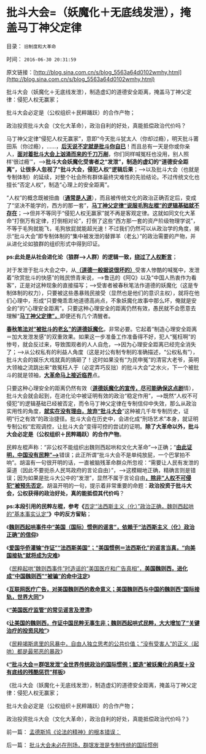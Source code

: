# 批斗大会=（妖魔化＋无底线发泄），掩盖马丁神父定律

目录： `旧制度和大革命` 

时间： `2016-06-30 20:31:59` 

原文链接：[http://blog.sina.com.cn/s/blog_5563a64d0102wmhy.html](http://blog.sina.com.cn/s/blog_5563a64d0102wmhy.html)

批斗大会（妖魔化＋无底线发泄），制造虚幻的道德安全距离，掩盖马丁神父定律：侵犯人权无赢家；

批斗大会必定是（公权组织＋民粹踊跃）的合作产物；

政治投资批斗大会（文化大革命），政治自利的好处，真能抵偿政治代价吗？

马丁神父定律“侵犯人权无赢家”，意即“今天批斗犹太人（你却过瘾），明天批斗莆田系（你过瘾），……，[**后天说不定就是批斗你自已**](../../../2014/6/11/未经定义的“黑社会，邪教”，帽子可以扣到任何小民头上.md)！而且总有一天是你或你亲人，[**面对着批斗大会上汹涌而来的千刀万剐**](../../../2009/10/11/可以定制的打黑.md)，你们同样喊冤枉也没用，别人照样‘很过瘾’”，——>**批斗大会妖魔化受害者之“发泄”，制造的虚幻的“道德安全距离”，让很多人忽视了“批斗大会，侵犯人权”逻辑后果**；——>以及批斗大会（也就是专制体制）的延续，对整个社会所有群体最终灾难性的先验结论。不过传统文化也擅长“否定人权”，制造“心理上的安全距离”。

“人权”的概念既被扭曲（[**通常是人道**](../../../2011/1/26/人权不是人道，人道透支人权.md)），而且被传统文化的政治正确否定后，变成了“坚决不能学的，西方的那一套”，[**马丁神父定律“说服毛狗左棍”的逻辑基础就不存在**](../../../2011/10/8/马丁神父定律对公有制的恶毒诅咒！.md)；——>但并不等同于“侵犯人权无赢家”就不再是客观定律。这就如同文化大革命“打倒万有定律，打倒相对论”，打倒了这些“西方那一套的资产阶级物理学说”，不等于毛狗就能飞，毛狗放屁就能超光速！不过我们仍然可以从政治学的角度，揭示“批斗大会”即专制体制的“集中被发泄的替罪羊（老幺）”的政治需要的产物，并从进化论如狼群的组织形式中得到印证。

**ps:此处是从社会进化论（狼群——>人群）的逻辑一致，[**绕过了人权断言**](../../../2009/11/16/解释人权的自然科学和人权解释的经济学.md)**；

对于发泄于批斗大会之中，从[**（道德一般据说很坏的）**](../../../2011/10/22/原罪就是妖魔化，妖魔化就是扣帽子.md)受害人惨酷的喊冤中，发泄着“欣赏批斗的快感”的贱民愤青来说，——>鲁迅的《阿Q》以及“中国人热衷作为看客”，正是对这种现象的直接描写；——>受害者被春秋笔法作道德的妖魔化（这是专制体制的权力），只要被这些愚暴贱民接受（显然也是他们的意识主权），就将在他们心理中，形成“只要俺乖乖地道德高尚点，不象妖魔化故事中那么坏，俺就是安全的”的“心理安全距离”。只要这种心理安全的距离仍然有效，愚民就不会愿意去理解“[**马丁神父定律”，**](../../../2010/3/20/马丁神父定律：“合法侵犯人权”无赢家.md)即便还有几个清醒者。

[**春秋笔法对“被批斗的老幺”的道德妖魔化**](../../../2010/1/18/科学发展观不再需要春秋笔法道德文章.md)，非常必要。它起着“制造心理安全距离＝加大发泄发感”的双重效果。如果这一步准备工作准备得不好，犯人“冤枉啊”的惨号，就会反过来，导致围观者的人人自危，——>因为心理安全距离已经完全消失了；——>从公权私有的利益人角度（这是对公有制专制的准确描述，“公权私有”），批斗大会的娱乐大戏就真的搞砸了！这时如果没有“为民申冤”的清官大老爷，英明大领袖之流跳出来“救冤枉人于（必定弄巧反拙）的批斗大会”之水火，下一个被批斗的就是领袖，[**大革命马上接近临界**](../../../2016/4/28/《旧制度和大革命》最重要的意义：大革命就是旧制度的顽固复辟！.md)点。

只要这种心理安全的距离仍然有效（[**道德妖魔化的宣传，尽可能确保这点剧**](../../../2010/1/17/春秋笔法三步曲.md)情），批斗大会就会起到，在进化论中被证明有效的政治“稳定作用”，——>既然“人权不可侵犯”的逻辑基础已经被否定，而令马丁神父定律在专制信仰中失效，那么从政治实用性的角度，[**就实在没有理由，放弃“批斗大会**](../../../2013/8/18/实体法学视角中，文化大革命发酵的正反馈.md)”这种被几千年专制历史，证明“行之有效”的政治捷径。批斗大会在历史中，会进化成“刑场艺术”本身，就证明专制公权“宏观调控，让批斗大会”变得可控的尝试的证明。**除了大革命以外，批斗大会必定是（公权组织＋民粹踊跃）的合作产物**。

民粹左棍声称：“非公权不能组织出魏则西起哄和文化大革命”——>正确；“[**由此证明，中国没有民粹”——>**](../../../2009/9/24/为什么说民粹就是极左.md)错误；此正所谓“批斗大会不是单纯放屁，一个巴掌拍不响”。胡温有一句很开明的话，一直被脑残革命群众所忽视：“需要让人民有发泄的渠道（因此不要扼杀人民骂政府的言论自由）”，——>这模糊地正确，精确言则是错误；因为如果是批斗大公中的“发泄”，显然不属于言论自由[**，除非“人权不可侵犯”被预先否定**](../../../2014/2/2/没有人权后花园的权力绝对，就必定代以专制权力的绝对.md)。胡温开明的一句，提示着非常重要的命题：**政治投资于批斗大会，公权获得的政治好处，真的能抵偿其代价吗**？

**ps:本段引用的民粹左棍，参考《**[否定“法西斯主义（化）”政治正确，魏则西起哄的“基本事实认定”](../../../2016/6/21/否定“法西斯主义（化）”政治正确，魏则西起哄的“基本事实认定”.md)**》中的反方留贴**；

《[**魏则西起哄事件中“美国（国际）惯例的谣言”，依赖于“法西斯主义（化）政治正确”的信仰**](../../../2016/6/22/魏则西起哄事件中“美国（国际）惯例的谣言”，依赖于法西斯主义信仰.md)》

《[**爱国华侨灌输“作证”“法西斯美国”；“美国惯例＝法西斯化”的谣言当真，“向美国接轨”就将成为灾难**](../../../2016/6/23/中国人一般不理解中国，美国华侨基本不了解美国；.md)》

《[民粹起哄“魏则西事件”时造谣的“美国医疗和广告真相”，**美国魏则西，进化成“中国魏则西”“被骗”的命中注定**](../../../2016/6/24/美国魏则西，进化成“中国魏则西”“被骗”的命中注定；.md)》

《[**互联网医疗广告，对美国魏则西的救命意义；美国魏则西与中国的魏则西“国际接轨，世界大同”**](../../../2016/6/25/互联网医疗广告，对美国魏则西的救命意义；.md)》

《[**“美国医疗监管”的常见谣言及澄清**](../../../2016/6/26/“美国医疗监管”的常见谣言及澄清；.md)》

《[**让美国的魏则西，作证中国民粹无事生非；魏则西起哄式民粹，大大增加了“关键治疗的投资风险”**](../../../2016/6/27/魏则西没有被欺骗，民粹折腾，让国人只能等死；.md)》

《[民粹竭斯底里的风暴中，自由人独立思考的公共价值；“没有受害人”的正义（起哄）都是最邪恶的暴政](../../../2016/6/28/民粹风暴中，自由人独立思考的公共价值；.md)》

《[**“批斗大会＝群氓发泄”全世界传统政治的国际惯例；塑造“被妖魔化的典型＋没有底线的残酷惩罚”样板**](../../../2016/6/29/批斗大会未必在刑场，群氓发泄是专制传统的国际惯例.md)》

《批斗大会（妖魔化＋无底线发泄），制造虚幻的道德安全距离，掩盖马丁神父定律：侵犯人权无赢家；

批斗大会必定是（公权组织＋民粹踊跃）的合作产物；

政治投资批斗大会（文化大革命），政治自利的好处，真能抵偿政治代价吗？》

前一篇： [孟德斯鸠《论法的精神》的根本错误：](../../../2016/7/1/孟德斯鸠《论法的精神》的根本错误：.md)

后一篇： [批斗大会未必在刑场，群氓发泄是专制传统的国际惯例](../../../2016/6/29/批斗大会未必在刑场，群氓发泄是专制传统的国际惯例.md)

